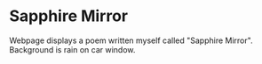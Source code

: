 # Sapphire Mirror
Webpage displays a poem written myself called "Sapphire Mirror". Background is rain on car window.
